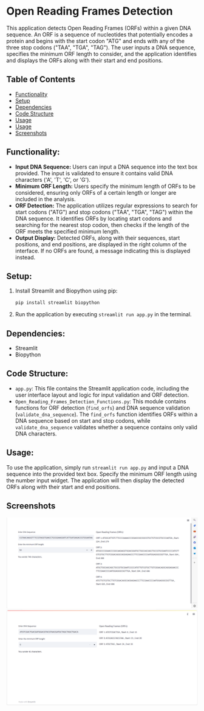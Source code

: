 # Open Reading Frames Detection
This application detects Open Reading Frames (ORFs) within a given DNA sequence. An ORF is a sequence of nucleotides that potentially encodes a protein and begins with the start codon "ATG" and ends with any of the three stop codons ("TAA", "TGA", "TAG"). The user inputs a DNA sequence, specifies the minimum ORF length to consider, and the application identifies and displays the ORFs along with their start and end positions.

## Table of Contents

- [Functionality](#Functionality)
- [Setup](#Setup)
- [Dependencies](#Dependencies)
- [Code Structure](#Code-Structure)
- [Usage](#Usage)
- [Usage](#usage)
- [Screenshots](#screenshots)
  
## Functionality:
- **Input DNA Sequence:** Users can input a DNA sequence into the text box provided. The input is validated to ensure it contains valid DNA characters ('A', 'T', 'C', or 'G').
- **Minimum ORF Length:** Users specify the minimum length of ORFs to be considered, ensuring only ORFs of a certain length or longer are included in the analysis.
- **ORF Detection:** The application utilizes regular expressions to search for start codons ("ATG") and stop codons ("TAA", "TGA", "TAG") within the DNA sequence. It identifies ORFs by locating start codons and searching for the nearest stop codon, then checks if the length of the ORF meets the specified minimum length.
- **Output Display:** Detected ORFs, along with their sequences, start positions, and end positions, are displayed in the right column of the interface. If no ORFs are found, a message indicating this is displayed instead.

## Setup:
1. Install Streamlit and Biopython using pip:
     ```bash
     pip install streamlit biopython
3. Run the application by executing `streamlit run app.py` in the terminal.

## Dependencies:
- Streamlit
- Biopython

## Code Structure:
- `app.py`: This file contains the Streamlit application code, including the user interface layout and logic for input validation and ORF detection.
- `Open_Reading_Frames_Detection_Functions.py`: This module contains functions for ORF detection (`find_orfs`) and DNA sequence validation (`validate_dna_sequence`). The `find_orfs` function identifies ORFs within a DNA sequence based on start and stop codons, while `validate_dna_sequence` validates whether a sequence contains only valid DNA characters.

## Usage:
To use the application, simply run `streamlit run app.py` and input a DNA sequence into the provided text box. Specify the minimum ORF length using the number input widget. The application will then display the detected ORFs along with their start and end positions.

## Screenshots
![main widow](./Screenshots/preview.png)
![main widow](./Screenshots/preview_1.png)

